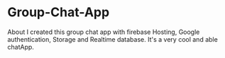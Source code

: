 # Group-Chat-App
About I created this group chat app with firebase Hosting, Google authentication, Storage and Realtime database.
It's a very cool and able chatApp.
